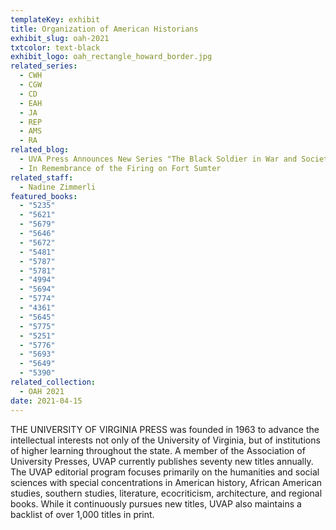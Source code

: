 ```yaml
---
templateKey: exhibit
title: Organization of American Historians
exhibit_slug: oah-2021
txtcolor: text-black
exhibit_logo: oah_rectangle_howard_border.jpg
related_series:
  - CWH
  - CGW
  - CD
  - EAH
  - JA
  - REP
  - AMS
  - RA
related_blog:
  - UVA Press Announces New Series "The Black Soldier in War and Society"
  - In Remembrance of the Firing on Fort Sumter
related_staff:
  - Nadine Zimmerli
featured_books:
  - "5235"
  - "5621"
  - "5679"
  - "5646"
  - "5672"
  - "5481"
  - "5787"
  - "5781"
  - "4994"
  - "5694"
  - "5774"
  - "4361"
  - "5645"
  - "5775"
  - "5251"
  - "5776"
  - "5693"
  - "5649"
  - "5390"
related_collection:
  - OAH 2021
date: 2021-04-15
---
```

THE UNIVERSITY OF VIRGINIA PRESS was founded in 1963 to advance the intellectual interests not only of the University of Virginia, but of institutions of higher learning throughout the state. A member of the Association of University Presses, UVAP currently publishes seventy new titles annually. The UVAP editorial program focuses primarily on the humanities and social sciences with special concentrations in American history, African American studies, southern studies, literature, ecocriticism, architecture, and regional books. While it continuously pursues new titles, UVAP also maintains a backlist of over 1,000 titles in print.